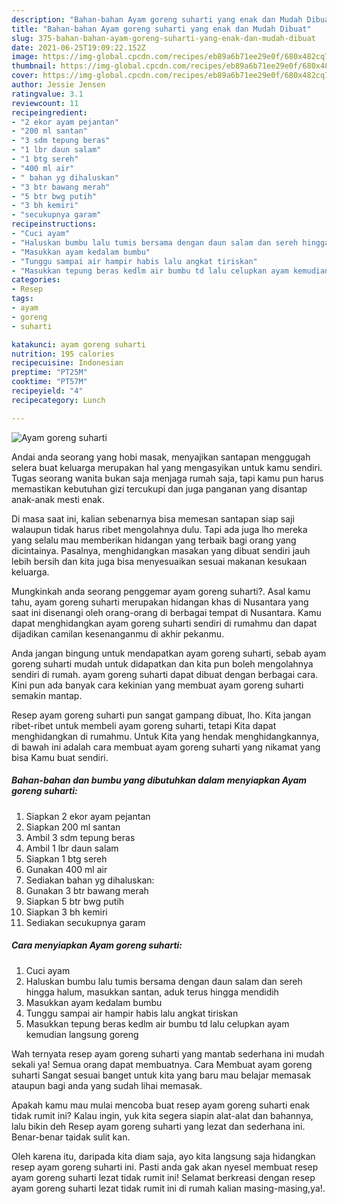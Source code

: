 ```yaml
---
description: "Bahan-bahan Ayam goreng suharti yang enak dan Mudah Dibuat"
title: "Bahan-bahan Ayam goreng suharti yang enak dan Mudah Dibuat"
slug: 375-bahan-bahan-ayam-goreng-suharti-yang-enak-dan-mudah-dibuat
date: 2021-06-25T19:09:22.152Z
image: https://img-global.cpcdn.com/recipes/eb89a6b71ee29e0f/680x482cq70/ayam-goreng-suharti-foto-resep-utama.jpg
thumbnail: https://img-global.cpcdn.com/recipes/eb89a6b71ee29e0f/680x482cq70/ayam-goreng-suharti-foto-resep-utama.jpg
cover: https://img-global.cpcdn.com/recipes/eb89a6b71ee29e0f/680x482cq70/ayam-goreng-suharti-foto-resep-utama.jpg
author: Jessie Jensen
ratingvalue: 3.1
reviewcount: 11
recipeingredient:
- "2 ekor ayam pejantan"
- "200 ml santan"
- "3 sdm tepung beras"
- "1 lbr daun salam"
- "1 btg sereh"
- "400 ml air"
- " bahan yg dihaluskan"
- "3 btr bawang merah"
- "5 btr bwg putih"
- "3 bh kemiri"
- "secukupnya garam"
recipeinstructions:
- "Cuci ayam"
- "Haluskan bumbu lalu tumis bersama dengan daun salam dan sereh hingga halum, masukkan santan, aduk terus hingga mendidih"
- "Masukkan ayam kedalam bumbu"
- "Tunggu sampai air hampir habis lalu angkat tiriskan"
- "Masukkan tepung beras kedlm air bumbu td lalu celupkan ayam kemudian langsung goreng"
categories:
- Resep
tags:
- ayam
- goreng
- suharti

katakunci: ayam goreng suharti 
nutrition: 195 calories
recipecuisine: Indonesian
preptime: "PT25M"
cooktime: "PT57M"
recipeyield: "4"
recipecategory: Lunch

---
```



![Ayam goreng suharti](https://img-global.cpcdn.com/recipes/eb89a6b71ee29e0f/680x482cq70/ayam-goreng-suharti-foto-resep-utama.jpg)

Andai anda seorang yang hobi masak, menyajikan santapan menggugah selera buat keluarga merupakan hal yang mengasyikan untuk kamu sendiri. Tugas seorang  wanita bukan saja menjaga rumah saja, tapi kamu pun harus memastikan kebutuhan gizi tercukupi dan juga panganan yang disantap anak-anak mesti enak.

Di masa  saat ini, kalian sebenarnya bisa memesan santapan siap saji walaupun tidak harus ribet mengolahnya dulu. Tapi ada juga lho mereka yang selalu mau memberikan hidangan yang terbaik bagi orang yang dicintainya. Pasalnya, menghidangkan masakan yang dibuat sendiri jauh lebih bersih dan kita juga bisa menyesuaikan sesuai makanan kesukaan keluarga. 



Mungkinkah anda seorang penggemar ayam goreng suharti?. Asal kamu tahu, ayam goreng suharti merupakan hidangan khas di Nusantara yang saat ini disenangi oleh orang-orang di berbagai tempat di Nusantara. Kamu dapat menghidangkan ayam goreng suharti sendiri di rumahmu dan dapat dijadikan camilan kesenanganmu di akhir pekanmu.

Anda jangan bingung untuk mendapatkan ayam goreng suharti, sebab ayam goreng suharti mudah untuk didapatkan dan kita pun boleh mengolahnya sendiri di rumah. ayam goreng suharti dapat dibuat dengan berbagai cara. Kini pun ada banyak cara kekinian yang membuat ayam goreng suharti semakin mantap.

Resep ayam goreng suharti pun sangat gampang dibuat, lho. Kita jangan ribet-ribet untuk membeli ayam goreng suharti, tetapi Kita dapat menghidangkan di rumahmu. Untuk Kita yang hendak menghidangkannya, di bawah ini adalah cara membuat ayam goreng suharti yang nikamat yang bisa Kamu buat sendiri.

<!--inarticleads1-->

##### Bahan-bahan dan bumbu yang dibutuhkan dalam menyiapkan Ayam goreng suharti:

1. Siapkan 2 ekor ayam pejantan
1. Siapkan 200 ml santan
1. Ambil 3 sdm tepung beras
1. Ambil 1 lbr daun salam
1. Siapkan 1 btg sereh
1. Gunakan 400 ml air
1. Sediakan  bahan yg dihaluskan:
1. Gunakan 3 btr bawang merah
1. Siapkan 5 btr bwg putih
1. Siapkan 3 bh kemiri
1. Sediakan secukupnya garam




<!--inarticleads2-->

##### Cara menyiapkan Ayam goreng suharti:

1. Cuci ayam
1. Haluskan bumbu lalu tumis bersama dengan daun salam dan sereh hingga halum, masukkan santan, aduk terus hingga mendidih
1. Masukkan ayam kedalam bumbu
1. Tunggu sampai air hampir habis lalu angkat tiriskan
1. Masukkan tepung beras kedlm air bumbu td lalu celupkan ayam kemudian langsung goreng




Wah ternyata resep ayam goreng suharti yang mantab sederhana ini mudah sekali ya! Semua orang dapat membuatnya. Cara Membuat ayam goreng suharti Sangat sesuai banget untuk kita yang baru mau belajar memasak ataupun bagi anda yang sudah lihai memasak.

Apakah kamu mau mulai mencoba buat resep ayam goreng suharti enak tidak rumit ini? Kalau ingin, yuk kita segera siapin alat-alat dan bahannya, lalu bikin deh Resep ayam goreng suharti yang lezat dan sederhana ini. Benar-benar taidak sulit kan. 

Oleh karena itu, daripada kita diam saja, ayo kita langsung saja hidangkan resep ayam goreng suharti ini. Pasti anda gak akan nyesel membuat resep ayam goreng suharti lezat tidak rumit ini! Selamat berkreasi dengan resep ayam goreng suharti lezat tidak rumit ini di rumah kalian masing-masing,ya!.

